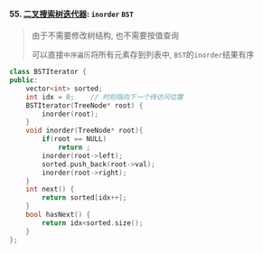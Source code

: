 #### 55. [二叉搜索树迭代器](https://leetcode.cn/problems/kTOapQ/): `inorder` `BST`

> 由于不需要修改树结构, 也不需要按值查询
> 
> 可以直接`中序遍历`将所有元素存到列表中, `BST`的`inorder`结果有序

```CPP
class BSTIterator {
public:
    vector<int> sorted;
    int idx = 0;    // 时刻指向下一个待访问位置
    BSTIterator(TreeNode* root) {
        inorder(root);
    }
    void inorder(TreeNode* root){
        if(root == NULL)
            return ;
        inorder(root->left);
        sorted.push_back(root->val);
        inorder(root->right);
    }
    int next() {
        return sorted[idx++];
    }    
    bool hasNext() {
        return idx<sorted.size();
    }
};
```